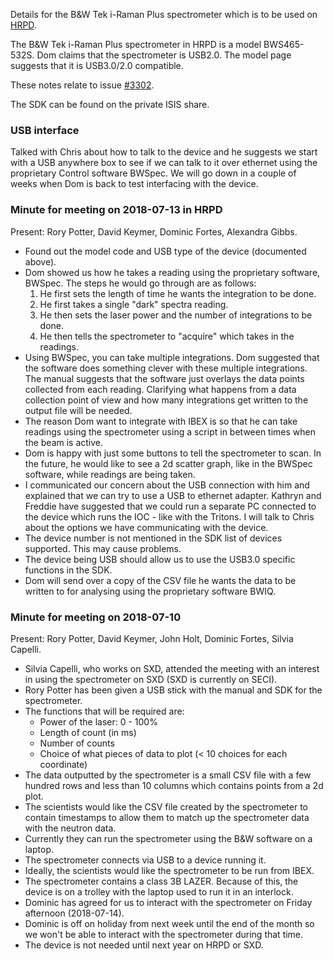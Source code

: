 Details for the B&W Tek i-Raman Plus spectrometer which is to be used on [HRPD](https://github.com/ISISComputingGroup/IBEX/wiki/HRPD-Instrument-Details).

The  B&W Tek i-Raman Plus spectrometer in HRPD is a model BWS465-532S. Dom claims that the spectrometer is USB2.0. The model page suggests that it is USB3.0/2.0 compatible.

These notes relate to issue [#3302](https://github.com/ISISComputingGroup/IBEX/issues/3302).

The SDK can be found on the private ISIS share.

### USB interface

Talked with Chris about how to talk to the device and he suggests we start with a USB anywhere box to see if we can talk to it over ethernet using the proprietary Control software BWSpec. We will go down in a couple of weeks when Dom is back to test interfacing with the device.

### Minute for meeting on 2018-07-13 in HRPD
Present: Rory Potter, David Keymer, Dominic Fortes, Alexandra Gibbs.

* Found out the model code and USB type of the device (documented above).
* Dom showed us how he takes a reading using the proprietary software, BWSpec. The steps he would go through are as follows:
    1. He first sets the length of time he wants the integration to be done.
    1. He first takes a single "dark" spectra reading. 
    1. He then sets the laser power and the number of integrations to be done.
    1. He then tells the spectrometer to "acquire" which takes in the readings.
* Using BWSpec, you can take multiple integrations. Dom suggested that the software does something clever with these multiple integrations. The manual suggests that the software just overlays the data points collected from each reading. Clarifying what happens from a data collection point of view and how many integrations get written to the output file will be needed.
* The reason Dom want to integrate with IBEX is so that he can take readings using the spectrometer using a script in between times when the beam is active.
* Dom is happy with just some buttons to tell the spectrometer to scan. In the future, he would like to see a 2d scatter graph, like in the BWSpec software, while readings are being taken.
* I communicated our concern about the USB connection with him and explained that we can try to use a USB to ethernet adapter. Kathryn and Freddie have suggested that we could run a separate PC connected to the device which runs the IOC - like with the Tritons. I will talk to Chris about the options we have communicating with the device.
* The device number is not mentioned in the SDK list of devices supported. This may cause problems.
* The device being USB should allow us to use the USB3.0 specific functions in the SDK.
* Dom will send over a copy of the CSV file he wants the data to be written to for analysing using the proprietary software BWIQ.

### Minute for meeting on 2018-07-10
Present: Rory Potter, David Keymer, John Holt, Dominic Fortes, Silvia Capelli.

* Silvia Capelli, who works on SXD, attended the meeting with an interest in using the spectrometer on SXD (SXD is currently on SECI).
* Rory Potter has been given a USB stick with the manual and SDK for the spectrometer.
* The functions that will be required are:
    * Power of the laser: 0 - 100%
    * Length of count (in ms)
	* Number of counts
	* Choice of what pieces of data to plot (< 10 choices for each coordinate)
* The data outputted by the spectrometer is a small CSV file with a few hundred rows and less than 10 columns which contains points from a 2d plot.
* The scientists would like the CSV file created by the spectrometer to contain timestamps to allow them to match up the spectrometer data with the neutron data.
* Currently they can run the spectrometer using the B&W software on a laptop.
* The spectrometer connects via USB to a device running it.
* Ideally, the scientists would like the spectrometer to be run from IBEX.
* The spectrometer contains a class 3B LAZER. Because of this, the device is on a trolley with the laptop used to run it in an interlock.
* Dominic has agreed for us to interact with the spectrometer on Friday afternoon (2018-07-14).
* Dominic is off on holiday from next week until the end of the month so we won't be able to interact with the spectrometer during that time.
* The device is not needed until next year on HRPD or SXD.